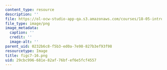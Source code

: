 ```yaml
---
content_type: resource
description: ''
file: https://ol-ocw-studio-app-qa.s3.amazonaws.com/courses/18-05-introduction-to-probability-and-statistics-spring-2014/29cbc996681e82af76bfef6e5fcf4557_figc7-16.png
file_type: image/png
image_metadata:
  caption: ''
  credit: ''
  image-alt: ''
parent_uid: 0232b6c8-f5b3-ed0a-7e98-827b3ef93f98
resourcetype: Image
title: figc7-16.png
uid: 29cbc996-681e-82af-76bf-ef6e5fcf4557
---
```

